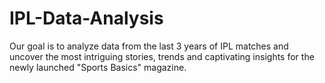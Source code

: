 # IPL-Data-Analysis
Our goal is to analyze data from the last 3 years of IPL matches and uncover the most intriguing stories, trends and captivating insights for the newly launched "Sports Basics" magazine.
